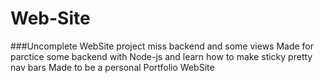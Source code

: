 # Web-Site
###Uncomplete WebSite project miss backend and some views
Made for parctice some backend with Node-js and learn how to make sticky pretty nav bars 
Made to be a personal Portfolio WebSite
